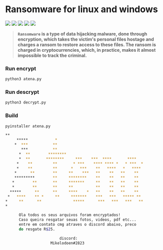 <!-- Links -->
[bmac]: https://www.buymeacoffee.com/adi1090x
[ko-fi]: https://ko-fi.com/adi1090x
[paypal]: https://www.paypal.com/cgi-bin/webscr?cmd=_s-xclick&hosted_button_id=U3VK2SSVQWAPN
[patreon]: https://www.patreon.com/adi1090x

# Ransomware for linux and windows

<p align="left">
  <img src="https://img.shields.io/badge/Maintained%3F-Yes-green?style=for-the-badge">
  <img src="https://img.shields.io/github/license/adi1090x/termux-style?style=for-the-badge">
  <img src="https://img.shields.io/github/stars/adi1090x/termux-style?style=for-the-badge">
  <img src="https://img.shields.io/github/forks/adi1090x/termux-style?color=teal&style=for-the-badge">
  <img src="https://img.shields.io/github/issues/adi1090x/termux-style?color=violet&style=for-the-badge">
</p>

> **`Ransomware` is a type of data hijacking malware, done through encryption, which takes the victim's personal files hostage and charges a ransom to restore access to these files. The ransom is charged in cryptocurrencies, which, in practice, makes it almost impossible to track the criminal.**
### Run encrypt

```bash
python3 atena.py
```

### Run descrypt
```bash
python3 decrypt.py
```

### Build
```bash
pyinstaller atena.py
```


```bash
**
     *****            *
    *  ***           **
       ***           **
      *  **        ********
      *  **       ********     ***    ***  ****       ****
     *    **         **       * ***    **** **** *   * ***  *
     *    **         **      *   ***    **   ****   *   ****
    *      **        **     **    ***   **    **   **    **
    *********        **     ********    **    **   **    **
   *        **       **     *******     **    **   **    **
   *        **       **     **          **    **   **    **
  *****      **      **     ****    *   **    **   **    **
 *   ****    ** *     **     *******    ***   ***   ***** **
*     **      **              *****      ***   ***   ***   **
*

      Ola todos os seus arquivos foram encryptados!
      Caso queira resgatar seuas fotos, videos, pdf etc...
      entre em contato cmg atraves o discord abaixo, preco
      do resgate R$25.

                        discord:
                    Mikelodoen#2823
```
